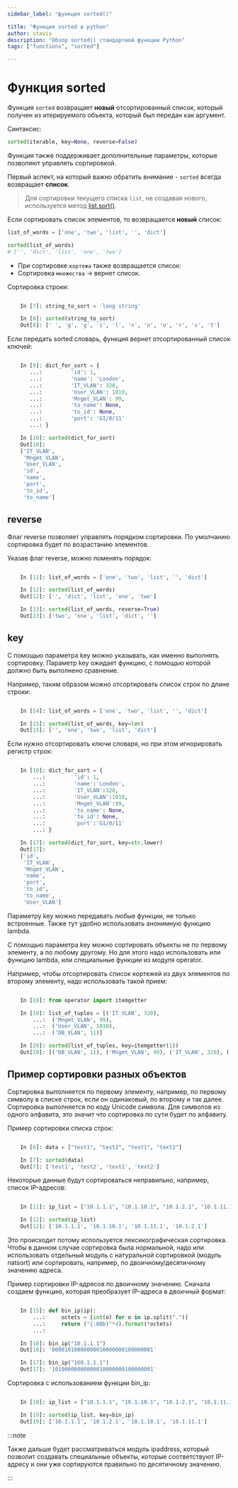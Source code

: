 ```yaml
---
sidebar_label: "функция sorted()"

title: "Функция sorted в python"
author: stavis
description: "Обзор sorted() стандартной функции Python"
tags: ["functions", "sorted"]

---
```


# Функция sorted

Функция `sorted` возвращает **новый** отсортированный список, который
получен из итерируемого объекта, который был передан как аргумент.  

Синтаксис:

```py
sorted(iterable, key=None, reverse=False)
```

Функция также поддерживает дополнительные параметры, которые позволяют
управлять сортировкой.

Первый аспект, на который важно обратить внимание - `sorted` всегда
возвращает **список**.

> Для сортировки текущего списка `list`, не создавая нового, используется метод [list.sort()](../types/python-types-list.md#list-sort).

Если сортировать список элементов, то возвращается **новый** список:

```py
list_of_words = ['one', 'two', 'list', '', 'dict']

sorted(list_of_words)
# ['', 'dict', 'list', 'one', 'two']
```

- При сортировке `кортежа` также возвращается список:
- Сортировка `множества` -> вернет список.

Сортировка строки:

```py

    In [7]: string_to_sort = 'long string'

    In [8]: sorted(string_to_sort)
    Out[8]: [' ', 'g', 'g', 'i', 'l', 'n', 'n', 'o', 'r', 's', 't']
```

Если передать sorted словарь, функция вернет отсортированный список
ключей:

```py

    In [9]: dict_for_sort = {
       ...:         'id': 1,
       ...:         'name': 'London',
       ...:         'IT_VLAN': 320,
       ...:         'User_VLAN': 1010,
       ...:         'Mngmt_VLAN': 99,
       ...:         'to_name': None,
       ...:         'to_id': None,
       ...:         'port': 'G1/0/11'
       ...: }

    In [10]: sorted(dict_for_sort)
    Out[10]:
    ['IT_VLAN',
     'Mngmt_VLAN',
     'User_VLAN',
     'id',
     'name',
     'port',
     'to_id',
     'to_name']
```

## reverse

Флаг reverse позволяет управлять порядком сортировки. По умолчанию
сортировка будет по возрастанию элементов.

Указав флаг reverse, можно поменять порядок:

```py

    In [11]: list_of_words = ['one', 'two', 'list', '', 'dict']

    In [12]: sorted(list_of_words)
    Out[12]: ['', 'dict', 'list', 'one', 'two']

    In [13]: sorted(list_of_words, reverse=True)
    Out[13]: ['two', 'one', 'list', 'dict', '']
```

## key

С помощью параметра key можно указывать, как именно выполнять
сортировку. Параметр key ожидает функцию, с помощью которой должно быть
выполнено сравнение.

Например, таким образом можно отсортировать список строк по длине
строки:

```py

    In [14]: list_of_words = ['one', 'two', 'list', '', 'dict']

    In [15]: sorted(list_of_words, key=len)
    Out[15]: ['', 'one', 'two', 'list', 'dict']
```

Если нужно отсортировать ключи словаря, но при этом игнорировать регистр
строк:

```py

    In [16]: dict_for_sort = {
        ...:         'id': 1,
        ...:         'name':'London',
        ...:         'IT_VLAN':320,
        ...:         'User_VLAN':1010,
        ...:         'Mngmt_VLAN':99,
        ...:         'to_name': None,
        ...:         'to_id': None,
        ...:         'port':'G1/0/11'
        ...: }

    In [17]: sorted(dict_for_sort, key=str.lower)
    Out[17]:
    ['id',
     'IT_VLAN',
     'Mngmt_VLAN',
     'name',
     'port',
     'to_id',
     'to_name',
     'User_VLAN']
```

Параметру key можно передавать любые функции, не только встроенные.
Также тут удобно использовать анонимную функцию lambda.

С помощью параметра key можно сортировать объекты не по первому
элементу, а по любому другому. Но для этого надо использовать или
функцию lambda, или специальные функции из модуля operator.

Например, чтобы отсортировать список кортежей из двух элементов по
второму элементу, надо использовать такой прием:

```py

    In [18]: from operator import itemgetter

    In [19]: list_of_tuples = [('IT_VLAN', 320),
        ...:  ('Mngmt_VLAN', 99),
        ...:  ('User_VLAN', 1010),
        ...:  ('DB_VLAN', 11)]

    In [20]: sorted(list_of_tuples, key=itemgetter(1))
    Out[20]: [('DB_VLAN', 11), ('Mngmt_VLAN', 99), ('IT_VLAN', 320), ('User_VLAN', 1010)]
```

## Пример сортировки разных объектов

Сортировка выполняется по первому элементу, например, по первому символу
в списке строк, если он одинаковый, по второму и так далее.
Сортировка выполняется по коду Unicode символа. Для символов из одного
алфавита, это значит что сортировка по сути будет по алфавиту.

Пример сортировки списка строк:


```py

    In [6]: data = ["test1", "test2", "text1", "text2"]

    In [7]: sorted(data)
    Out[7]: ['test1', 'test2', 'text1', 'text2']
```

Некоторые данные будут сортироваться неправильно, например, список IP-адресов:


```py

    In [11]: ip_list = ["10.1.1.1", "10.1.10.1", "10.1.2.1", "10.1.11.1"]

    In [12]: sorted(ip_list)
    Out[12]: ['10.1.1.1', '10.1.10.1', '10.1.11.1', '10.1.2.1']
```

Это происходит потому используется лексикографическая сортировка.
Чтобы в данном случае сортировка была нормальной, надо или использовать отдельный
модуль с натуральной сортировкой (модуль natsort) или сортировать, например,
по двоичному/десятичному значению адреса.

Пример сортировки IP-адресов по двоичному значению. Сначала создаем функцию,
которая преобразует IP-адреса в двоичный формат:


```py

    In [15]: def bin_ip(ip):
        ...:     octets = [int(o) for o in ip.split(".")]
        ...:     return ("{:08b}"*4).format(*octets)
        ...:

    In [16]: bin_ip("10.1.1.1")
    Out[16]: '00001010000000010000000100000001'

    In [17]: bin_ip("160.1.1.1")
    Out[17]: '10100000000000010000000100000001'
```

Сортировка с использованием функции bin_ip:

```py

    In [18]: ip_list = ["10.1.1.1", "10.1.10.1", "10.1.2.1", "10.1.11.1"]

    In [19]: sorted(ip_list, key=bin_ip)
    Out[19]: ['10.1.1.1', '10.1.2.1', '10.1.10.1', '10.1.11.1']
```

:::note

Также дальше будет рассматриваться модуль ipaddress, который позволит создавать
специальные объекты, которые соответствуют IP-адресу и они уже сортируются правильно
по десятичному значению.

:::
    
